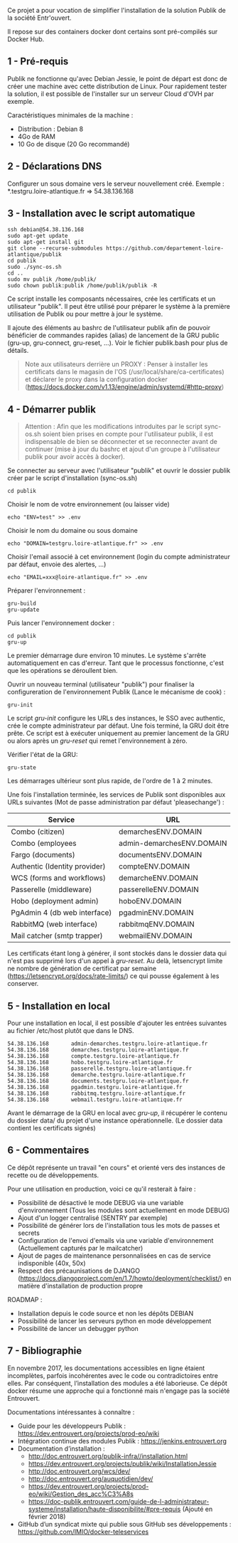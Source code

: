 Ce projet a pour vocation de simplifier l'installation de la solution Publik de la société Entr'ouvert.

Il repose sur des containers docker dont certains sont pré-compilés sur Docker Hub.

1 - Pré-requis
--------------------------------------

Publik ne fonctionne qu'avec Debian Jessie, le point de départ est donc de créer une machine avec cette distribution de Linux. Pour rapidement tester la solution, il est possible de l'installer sur un serveur Cloud d'OVH par exemple.

Caractéristiques minimales de la machine :
* Distribution : Debian 8
* 4Go de RAM 
* 10 Go de disque (20 Go recommandé)

2 - Déclarations DNS
------------------------------------------------------------

Configurer un sous domaine vers le serveur nouvellement créé.
Exemple : *.testgru.loire-atlantique.fr => 54.38.136.168

3 - Installation avec le script automatique
----------------------------------------------------

```
ssh debian@54.38.136.168
sudo apt-get update
sudo apt-get install git
git clone --recurse-submodules https://github.com/departement-loire-atlantique/publik
cd publik
sudo ./sync-os.sh
cd ..
sudo mv publik /home/publik/
sudo chown publik:publik /home/publik/publik -R
```

Ce script installe les composants nécessaires, crée les certificats et un utilisateur "publik". Il peut être utilisé pour préparer le système à la première utilisation de Publik ou pour mettre à jour le système.

Il ajoute des éléments au bashrc de l'utilisateur publik afin de pouvoir bénéficier de commandes rapides (alias) de lancement de la GRU public (gru-up, gru-connect, gru-reset, ...). Voir le fichier publik.bash pour plus de détails.

> Note aux utilisateurs derrière un PROXY : Penser à installer les certificats dans le magasin de l'OS (/usr/local/share/ca-certificates) et déclarer le proxy dans la configuration docker (https://docs.docker.com/v1.13/engine/admin/systemd/#http-proxy)

4 - Démarrer publik
-------------------

> Attention : Afin que les modifications introduites par le script sync-os.sh soient bien prises en compte pour l'utilisateur publik, il est indispensable de bien se déconnecter et se reconnecter avant de continuer (mise à jour du bashrc et ajout d'un groupe à l'utilisateur publik pour avoir accès à docker).

Se connecter au serveur avec l'utilisateur "publik" et ouvrir le dossier publik créer par le script d'installation (sync-os.sh)
```
cd publik
```

Choisir le nom de votre environnement (ou laisser vide)
```
echo "ENV=test" >> .env
```

Choisir le nom du domaine ou sous domaine
```
echo "DOMAIN=testgru.loire-atlantique.fr" >> .env
```

Choisir l'email associé à cet environnement (login du compte administrateur par défaut, envoie des alertes, ...)
```
echo "EMAIL=xxx@loire-atlantique.fr" >> .env
```

Préparer l'environnement :
```
gru-build
gru-update
```

Puis lancer l'environnement docker :
```
cd publik
gru-up
```

Le premier démarrage dure environ 10 minutes. Le système s'arrête automatiquement en cas d'erreur. Tant que le processus fonctionne, c'est que les opérations se déroullent bien.

Ouvrir un nouveau terminal (utilisateur "publik") pour finaliser la configureration de l'environnement Publik (Lance le mécanisme de cook) :
```
gru-init
```

Le script *gru-init* configure les URLs des instances, le SSO avec authentic, crée le compte administrateur par défaut. Une fois terminé, la GRU doit être prête. Ce script est à exécuter uniquement au premier lancement de la GRU ou alors après un *gru-reset* qui remet l'environnement à zéro.

Vérifier l'état de la GRU:
```
gru-state
```

Les démarrages ultérieur sont plus rapide, de l'ordre de 1 à 2 minutes.

Une fois l'installation terminée, les services de Publik sont disponibles aux URLs suivantes (Mot de passe administration par défaut 'pleasechange') :

| Service                       | URL                       |
| ----------------------------- | ------------------------- |
| Combo (citizen)               | demarchesENV.DOMAIN       |
| Combo (employees              | admin-demarchesENV.DOMAIN |
| Fargo (documents)             | documentsENV.DOMAIN       |      
| Authentic (Identity provider) | compteENV.DOMAIN          |
| WCS (forms and workflows)     | demarcheENV.DOMAIN        |
| Passerelle (middleware)       | passerelleENV.DOMAIN      |
| Hobo (deployment admin)       | hoboENV.DOMAIN            |
| PgAdmin 4 (db web interface)  | pgadminENV.DOMAIN         |
| RabbitMQ (web interface)      | rabbitmqENV.DOMAIN        |
| Mail catcher (smtp trapper)   | webmailENV.DOMAIN         |


Les certificats étant long à générer, il sont stockés dans le dossier data qui n'est pas supprimé lors d'un appel à *gru-reset*. Au delà, letsencrypt limite ne nombre de génération de certificat par semaine (https://letsencrypt.org/docs/rate-limits/) ce qui pousse également à les conserver.

5 - Installation en local
----------------

Pour une installation en local, il est possible d'ajouter les 
entrées suivantes au fichier /etc/host plutôt que dans le DNS.
```
54.38.136.168       admin-demarches.testgru.loire-atlantique.fr
54.38.136.168       demarches.testgru.loire-atlantique.fr
54.38.136.168       compte.testgru.loire-atlantique.fr
54.38.136.168       hobo.testgru.loire-atlantique.fr
54.38.136.168       passerelle.testgru.loire-atlantique.fr
54.38.136.168       demarche.testgru.loire-atlantique.fr
54.38.136.168       documents.testgru.loire-atlantique.fr
54.38.136.168       pgadmin.testgru.loire-atlantique.fr
54.38.136.168       rabbitmq.testgru.loire-atlantique.fr
54.38.136.168       webmail.testgru.loire-atlantique.fr
```
Avant le démarrage de la GRU en local avec *gru-up*, il récupérer le 
contenu du dossier data/ du projet d'une instance opérationnelle.
(Le dossier data contient les certificats signés)

6 - Commentaires
----------------

Ce dépôt représente un travail "en cours" et orienté vers des instances de recette ou de développements.

Pour une utilisation en production, voici ce qu'il resterait à faire :
- Possibilité de désactivé le mode DEBUG via une variable d'environnement (Tous les modules sont actuellement en mode DEBUG)
- Ajout d'un logger centralisé (SENTRY par exemple)
- Possibilité de générer lors de l'installation tous les mots de passes et secrets
- Configuration de l'envoi d'emails via une variable d'environnement (Actuellement capturés par le mailcatcher)
- Ajout de pages de maintenance personnalisées en cas de service indisponible (40x, 50x)
- Respect des précaunisations de DJANGO (https://docs.djangoproject.com/en/1.7/howto/deployment/checklist/) en matière d'installation de production propre

ROADMAP :
- Installation depuis le code source et non les dépôts DEBIAN
- Possibilité de lancer les serveurs python en mode développement
- Possibilité de lancer un debugger python

7 - Bibliographie
-----------------

En novembre 2017, les documentations accessibles en ligne étaient incomplètes, parfois incohérentes avec le code ou contradictoires entre elles. Par conséquent, l’installation des modules a été laborieuse. Ce dépôt docker résume une approche qui a fonctionné mais n'engage pas la société Entrouvert.

Documentations intéressantes à connaître :
- Guide pour les développeurs Publik : https://dev.entrouvert.org/projects/prod-eo/wiki
- Intégration continue des modules Publik : https://jenkins.entrouvert.org
- Documentation d’installation :
  - http://doc.entrouvert.org/publik-infra//installation.html
  - https://dev.entrouvert.org/projects/publik/wiki/InstallationJessie
  - http://doc.entrouvert.org/wcs/dev/
  - http://doc.entrouvert.org/auquotidien/dev/
  - https://dev.entrouvert.org/projects/prod-eo/wiki/Gestion_des_acc%C3%A8s
  - https://doc-publik.entrouvert.com/guide-de-l-administrateur-systeme/installation/haute-disponibilite/#pre-requis (Ajouté en février 2018)
- GitHub d’un syndicat mixte qui publie sous GitHub ses développements : https://github.com/IMIO/docker-teleservices

